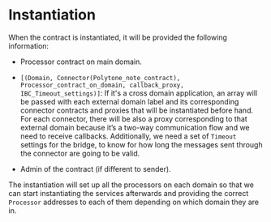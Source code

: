 # Instantiation

When the contract is instantiated, it will be provided the following information:

- Processor contract on main domain.

- `[(Domain, Connector(Polytone_note_contract), Processor_contract_on_domain, callback_proxy, IBC_Timeout_settings)]`: If it's a cross domain application, an array will be passed with each external domain label and its corresponding connector contracts and proxies that will be instantiated before hand. For each connector, there will be also a proxy corresponding to that external domain because it’s a two-way communication flow and we need to receive callbacks. Additionally, we need a set of `Timeout` settings for the bridge, to know for how long the messages sent through the connector are going to be valid.

- Admin of the contract (if different to sender).

The instantiation will set up all the processors on each domain so that we can start instantiating the services afterwards and providing the correct `Processor` addresses to each of them depending on which domain they are in.
